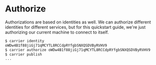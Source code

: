 # Authorize

Authorizations are based on identities as well.
We can authorize different identities for different services,
but for this quickstart guide, we're just authorizing our current machine to connect to itself.

```bash
$ carrier identity
oWDw4B1f88jiGj71qMCYTL8RCCdpRYfgbSNXQSDVByRVHV9
$ carrier authorize oWDw4B1f88jiGj71qMCYTL8RCCdpRYfgbSNXQSDVByRVHV9
$ carrier publish
...

```

